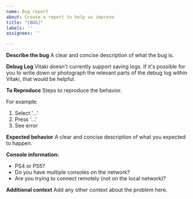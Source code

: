 ```yaml
---
name: Bug report
about: Create a report to help us improve
title: "[BUG]"
labels: ''
assignees: ''

---
```


**Describe the bug**
A clear and concise description of what the bug is.

**Debug Log**
Vitaki doesn't currently support saving logs. If it's possible for you to write down or photograph the relevant parts of the debug log within Vitaki, that would be helpful.

**To Reproduce**
Steps to reproduce the behavior.

For example:
1. Select '...'
2. Press '...'
3. See error

**Expected behavior**
A clear and concise description of what you expected to happen.

**Console information:**
 - PS4 or PS5?
 - Do you have multiple consoles on the network?
 - Are you trying to connect remotely (not on the local network)?

**Additional context**
Add any other context about the problem here.

